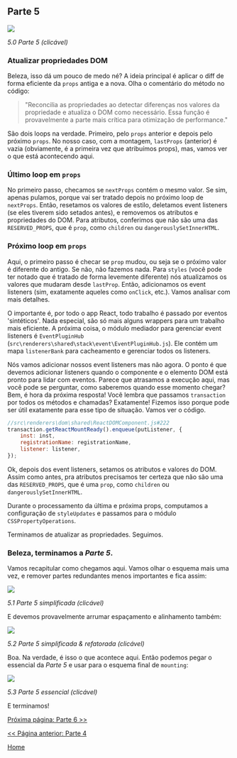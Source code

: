 ## Parte 5

[![](https://rawgit.com/Bogdan-Lyashenko/Under-the-hood-ReactJS/master/stack/images/5/part-5.svg)](https://rawgit.com/Bogdan-Lyashenko/Under-the-hood-ReactJS/master/stack/images/5/part-5.svg)

<em>5.0 Parte 5 (clicável)</em>

### Atualizar propriedades DOM

Beleza, isso dá um pouco de medo né? A ideia principal é aplicar o diff de forma eficiente da `props` antiga e a nova. Olha o comentário do método no código:

> "Reconcilia as propriedades ao detectar diferenças nos valores da propriedade e atualiza o DOM como necessário. Essa função é provavelmente a parte mais crítica para otimização de performance."

São dois loops na verdade. Primeiro, pelo `props` anterior e depois pelo próximo `props`. No nosso caso, com a montagem, `lastProps` (anterior) é vazia (obviamente, é a primeira vez que atribuímos props), mas, vamos ver o que está acontecendo aqui.

### Último loop em `props`

No primeiro passo, checamos se `nextProps` contém o mesmo valor. Se sim, apenas pulamos, porque vai ser tratado depois no próximo loop de `nextProps`. Então, resetamos os valores de estilo, deletamos event listeners (se eles tiverem sido setados antes), e removemos os atributos e propriedades do DOM. Para atributos, conferimos que não são uma das `RESERVED_PROPS`, que é `prop`, como `children` ou `dangerouslySetInnerHTML`.

### Próximo loop em `props`

Aqui, o primeiro passo é checar se `prop` mudou, ou seja se o próximo valor é diferente do antigo. Se não, não fazemos nada. Para `styles` (você pode ter notado que é tratado de forma levemente diferente) nós atualizamos os valores que mudaram desde `lastProp`. Então, adicionamos os event listeners (sim, exatamente aqueles como `onClick`, etc.). Vamos analisar com mais detalhes.

O importante é, por todo o app React, todo trabalho é passado por eventos 'sintéticos'. Nada especial, são só mais alguns wrappers para um trabalho mais eficiente. A próxima coisa, o módulo mediador para gerenciar event listeners é `EventPluginHub` (`src\renderers\shared\stack\event\EventPluginHub.js`). Ele contém um mapa `listenerBank` para cacheamento e gerenciar todos os listeners.

Nós vamos adicionar nossos event listeners mas não agora. O ponto é que devemos adicionar listeners quando o componente e o elemento DOM está pronto para lidar com eventos. Parece que atrasamos a execução aqui, mas você pode se perguntar, como saberemos quando esse momento chegar? Bem, é hora da próxima resposta! Você lembra que passamos `transaction` por todos os métodos e chamadas? Exatamente! Fizemos isso porque pode ser útil exatamente para esse tipo de situação. Vamos ver o código.

```javascript
//src\renderers\dom\shared\ReactDOMComponent.js#222
transaction.getReactMountReady().enqueue(putListener, {
    inst: inst,
    registrationName: registrationName,
    listener: listener,
});
```

Ok, depois dos event listeners, setamos os atributos e valores do DOM. Assim como antes, pra atributos precisamos ter certeza que não são uma das `RESERVED_PROPS`, que é uma `prop`, como `children` ou `dangerouslySetInnerHTML`.

Durante o processamento da última e próxima props, computamos a configuração de `styleUpdates` e passamos para o módulo `CSSPropertyOperations`.

Terminamos de atualizar as propriedades. Seguimos.

### Beleza, terminamos a *Parte 5*.

Vamos recapitular como chegamos aqui. Vamos olhar o esquema mais uma vez, e remover partes redundantes menos importantes e fica assim:

[![](https://rawgit.com/Bogdan-Lyashenko/Under-the-hood-ReactJS/master/stack/images/5/part-5-A.svg)](https://rawgit.com/Bogdan-Lyashenko/Under-the-hood-ReactJS/master/stack/images/5/part-5-A.svg)

<em>5.1 Parte 5 simplificada (clicável)</em>

E devemos provavelmente arrumar espaçamento e alinhamento também:

[![](https://rawgit.com/Bogdan-Lyashenko/Under-the-hood-ReactJS/master/stack/images/5/part-5-B.svg)](https://rawgit.com/Bogdan-Lyashenko/Under-the-hood-ReactJS/master/stack/images/5/part-5-B.svg)

<em>5.2 Parte 5 simplificada & refatorada (clicável)</em>

Boa. Na verdade, é isso o que acontece aqui. Então podemos pegar o essencial da *Parte 5* e usar para o esquema final de `mounting`:

[![](https://rawgit.com/Bogdan-Lyashenko/Under-the-hood-ReactJS/master/stack/images/5/part-5-C.svg)](https://rawgit.com/Bogdan-Lyashenko/Under-the-hood-ReactJS/master/stack/images/5/part-5-C.svg)

<em>5.3 Parte 5 essencial (clicável)</em>

E terminamos!


[Próxima página: Parte 6 >>](./Part-6.md)

[<< Página anterior: Parte 4](./Part-4.md)


[Home](../../README.md)
